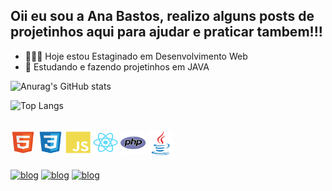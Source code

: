 ## Oii eu sou a Ana Bastos, realizo alguns posts de projetinhos aqui para ajudar e praticar tambem!!!

- 👩🏽‍💻 Hoje estou Estaginado em Desenvolvimento Web
- 📁 Estudando e fazendo projetinhos em JAVA

<div>
  
  ![Anurag's GitHub stats](https://github-readme-stats.vercel.app/api?username=Anabastoslps&show_icons=true&theme=radical)
  
  ![Top Langs](https://github-readme-stats.vercel.app/api/top-langs/?username=Anabastoslps&layout=compact&theme=radical)
</div>
    


  


<div style="display: inline_block"><br>
  <img align="center" alt="Ana-HTML" height="35" width="40" src="https://raw.githubusercontent.com/devicons/devicon/master/icons/html5/html5-original.svg">
  <img align="center" alt="Ana-CSS" height="35" width="40" src="https://raw.githubusercontent.com/devicons/devicon/master/icons/css3/css3-original.svg">
  <img align="center" alt="Ana-Js" height="35" width="40" src="https://raw.githubusercontent.com/devicons/devicon/master/icons/javascript/javascript-plain.svg">
    <img align="center" alt="Ana-React" height="35" width="40" src="https://raw.githubusercontent.com/devicons/devicon/master/icons/react/react-original.svg">
  <img align="center" alt="Ana-PHP" height="38" width="40" src="https://raw.githubusercontent.com/devicons/devicon/master/icons/php/php-original.svg">
   <img align="center" alt="Ana-java" height="40" width="40" src="https://raw.githubusercontent.com/devicons/devicon/master/icons/java/java-original.svg">
</div>

  
  ### 
[![blog](https://img.shields.io/badge/LinkedIn-0077B5?style=for-the-badge&logo=linkedin&logoColor=white)](https://www.linkedin.com/in/anabastoslps5/) [![blog](https://img.shields.io/badge/Gmail-D14836?style=for-the-badge&logo=gmail&logoColor=white)](https://mail.google.com/mail/u/0/?tab=rm&ogbl#inbox)
[![blog](https://img.shields.io/badge/WhatsApp-25D366?style=for-the-badge&logo=whatsapp&logoColor=white)](https://web.whatsapp.com/)  

